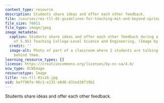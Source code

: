 ```yaml
---
content_type: resource
description: Students share ideas and offer each other feedback.
file: /courses/res-tll-01-guidelines-for-teaching-mit-and-beyond-spring-2016/beff96fe96c1e131a8d0d31ed38f19b2_res-tll-01s16.jpg
file_size: 76011
file_type: image/jpeg
image_metadata:
  caption: Students share ideas and offer each other feedback during a class session
    of 5.95J Teaching College-Level Science and Engineering. (Image by MIT OpenCourseWare.)
  credit: ''
  image-alt: Photo of part of a classroom where 2 students are talking and more students
    behind them.
learning_resource_types: []
license: https://creativecommons.org/licenses/by-nc-sa/4.0/
ocw_type: OCWImage
resourcetype: Image
title: res-tll-01s16.jpg
uid: beff96fe-96c1-e131-a8d0-d31ed38f19b2
---
```

Students share ideas and offer each other feedback.